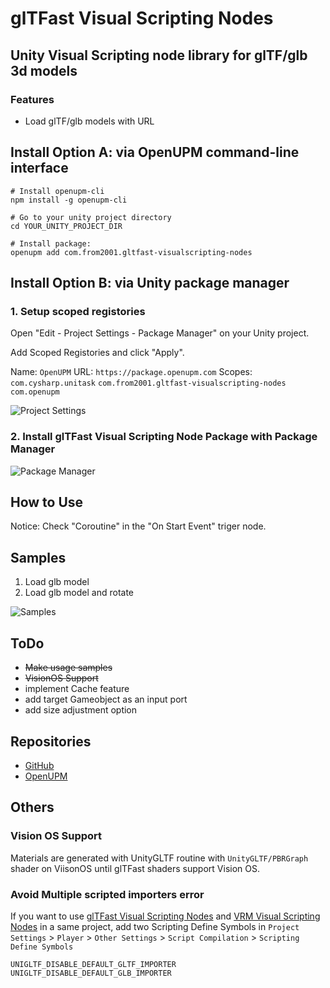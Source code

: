 # glTFast Visual Scripting Nodes

## Unity Visual Scripting node library for glTF/glb 3d models

### Features

- Load glTF/glb models with URL

## Install Option A: via OpenUPM command-line interface

```shell
# Install openupm-cli
npm install -g openupm-cli

# Go to your unity project directory
cd YOUR_UNITY_PROJECT_DIR

# Install package:
openupm add com.from2001.gltfast-visualscripting-nodes
```

## Install Option B: via Unity package manager

### 1. Setup scoped registories

Open "Edit - Project Settings - Package Manager" on your Unity project.

Add Scoped Registories and click "Apply".

Name: `OpenUPM`
URL: `https://package.openupm.com`
Scopes:
`com.cysharp.unitask`
`com.from2001.gltfast-visualscripting-nodes`
`com.openupm`

![Project Settings](https://github.com/from2001/glTFast_VisualScriptingNodes/assets/387880/dd5a5f9c-47fc-421c-b262-c27702ce882b)

### 2. Install glTFast Visual Scripting Node Package with Package Manager

![Package Manager](https://github.com/from2001/glTFast_VisualScriptingNodes/assets/387880/73f12fe8-164a-4774-9e76-27771b447186)

## How to Use

Notice: Check "Coroutine" in the "On Start Event" triger node.

## Samples

1. Load glb model
2. Load glb model and rotate

![Samples](https://github.com/from2001/glTFast_VisualScriptingNodes/assets/387880/db01dee5-401a-4ee4-9d00-6981ed37754c)

## ToDo

- ~~Make usage samples~~
- ~~VisionOS Support~~
- implement Cache feature
- add target Gameobject as an input port
- add size adjustment option 

## Repositories

- [GitHub](https://github.com/from2001/glTFast_VisualScriptingNodes/)
- [OpenUPM](https://openupm.com/packages/com.from2001.gltfast-visualscripting-nodes/)

## Others

### Vision OS Support

Materials are generated with UnityGLTF routine with `UnityGLTF/PBRGraph` shader on ViisonOS until glTFast shaders support Vision OS.

### Avoid Multiple scripted importers error

If you want to use [glTFast Visual Scripting Nodes](https://openupm.com/packages/com.from2001.gltfast-visualscripting-nodes/) and [VRM Visual Scripting Nodes](https://openupm.com/packages/com.from2001.vrm-visualscripting-nodes/) in a same project, add two Scripting Define Symbols in `Project Settings` > `Player` > `Other Settings` > `Script Compilation` > `Scripting Define Symbols`

`UNIGLTF_DISABLE_DEFAULT_GLTF_IMPORTER`
`UNIGLTF_DISABLE_DEFAULT_GLB_IMPORTER`
